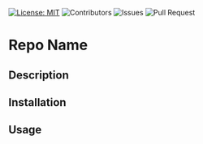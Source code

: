 
[![License: MIT](https://img.shields.io/badge/License-MIT-yellow.svg)](https://opensource.org/licenses/MIT) ![Contributors](https://img.shields.io/github/contributors/jared-bloomer/bootstrap-repo) ![Issues](https://img.shields.io/github/issues/jared-bloomer/bootstrap-repo?color=0088ff) ![Pull Request](https://img.shields.io/github/issues-pr/jared-bloomer/bootstrap-repo?color=0088ff)

# Repo Name

## Description

## Installation

## Usage

                 